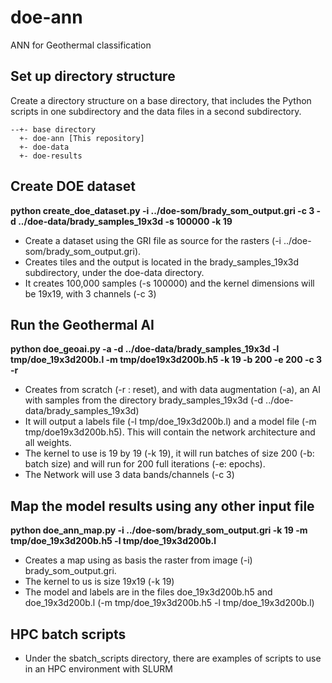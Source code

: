 # doe-ann
ANN for Geothermal classification

## Set up directory structure 
Create a directory structure on a base directory, that includes the Python scripts in one subdirectory and the data files in a second subdirectory.
```
--+- base directory
  +- doe-ann [This repository]
  +- doe-data
  +- doe-results
```
## Create DOE dataset
**python create_doe_dataset.py -i ../doe-som/brady_som_output.gri -c 3 -d ../doe-data/brady_samples_19x3d -s 100000 -k 19**

* Create a dataset using the GRI file as source for the rasters (-i ../doe-som/brady_som_output.gri).
* Creates tiles and the output is located in the brady_samples_19x3d subdirectory, under the doe-data directory.
* It creates 100,000 samples (-s 100000) and the kernel dimensions will be 19x19, with 3 channels (-c 3)


## Run the Geothermal AI
**python doe_geoai.py -a -d ../doe-data/brady_samples_19x3d -l tmp/doe_19x3d200b.l -m tmp/doe19x3d200b.h5 -k 19 -b 200 -e 200 -c 3 -r**

* Creates from scratch (-r : reset), and with data augmentation (-a), an AI with samples from the directory brady_samples_19x3d (-d ../doe-data/brady_samples_19x3d)
* It will output a labels file (-l tmp/doe_19x3d200b.l) and a model file (-m tmp/doe19x3d200b.h5). This will contain the network architecture and all weights.
* The kernel to use is 19 by 19 (-k 19), it will run batches of size 200 (-b: batch size) and will run for 200 full iterations (-e: epochs).
* The Network will use 3 data bands/channels (-c 3)


## Map the model results using any other input file
**python doe_ann_map.py -i ../doe-som/brady_som_output.gri -k 19 -m tmp/doe_19x3d200b.h5 -l tmp/doe_19x3d200b.l**

* Creates a map using as basis the raster from image (-i) brady_som_output.gri.
* The kernel to us is size 19x19 (-k 19)
* The model and labels are in the files doe_19x3d200b.h5 and doe_19x3d200b.l (-m tmp/doe_19x3d200b.h5 -l tmp/doe_19x3d200b.l)

## HPC batch scripts
* Under the sbatch_scripts directory, there are examples of scripts to use in an HPC environment with SLURM
